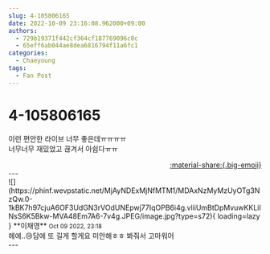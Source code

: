 ```yaml
---
slug: 4-105806165
date: 2022-10-09 23:16:08.962000+09:00
authors:
  - 729b19371f442cf364cf187769096c0c
  - 65eff6ab044ae8dea6816794f11a6fc1
categories:
  - Chaeyoung
tags:
  - Fan Post
---
```


# 4-105806165

<div class="post-container" markdown="1">
<div class="content-container md-sidebar__scrollwrap" markdown="1">

이런 편안한 라이브 너무 좋은데ㅠㅠㅠㅠ<br>너무너무 재밌었고 끊겨서 아쉽다ㅠㅠ

</div>
</div>

<div style="text-align: right;" markdown="1">
<a href="https://weverse.io/fromis9/fanpost/4-105806165" style="text-align: right;">:material-share:{.big-emoji}</a>
</div>
---

<div class="comments-container md-sidebar__scrollwrap" markdown="1">
<div class="comment" markdown="1">
<div class='id-container' markdown="1">
![](https://phinf.wevpstatic.net/MjAyNDExMjNfMTM1/MDAxNzMyMzUyOTg3NzQw.0-1kBK7h97cjuA6OF3UdGN3rVOdUNEpwj77IqOPB6i4g.vliiUmBtDpMvuwKKLiINsS6K5Bkw-MVA48Em7A6-7v4g.JPEG/image.jpg?type=s72){ loading=lazy }
**<span class="artist">이채영</span>** <small>Oct 09 2022, 23:18</small><br>
</div>
<div class='comment-body' markdown="1">
헤에..😢담에 또 길게 할게요 미안해ㅎㅎ 봐줘서 고마워어
</div>
</div>
</div>
---
